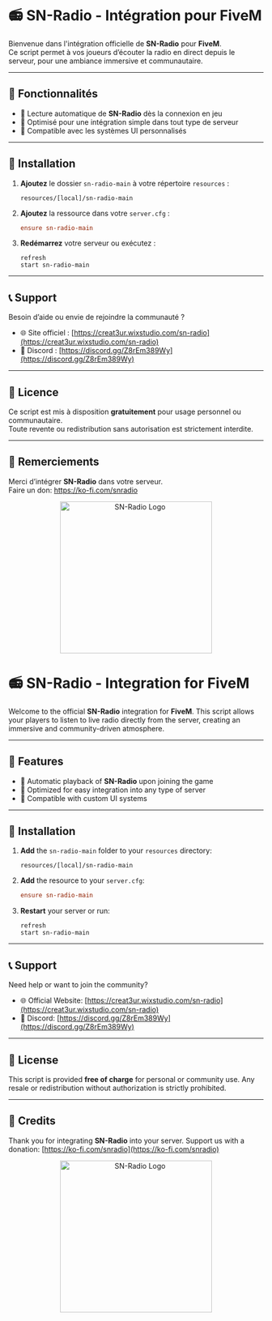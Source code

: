 # 📻 SN-Radio - Intégration pour FiveM

Bienvenue dans l'intégration officielle de **SN-Radio** pour **FiveM**.  
Ce script permet à vos joueurs d’écouter la radio en direct depuis le serveur, pour une ambiance immersive et communautaire.

---

## 🚀 Fonctionnalités

- 🎵 Lecture automatique de **SN-Radio** dès la connexion en jeu  
- 💼 Optimisé pour une intégration simple dans tout type de serveur  
- 🎨 Compatible avec les systèmes UI personnalisés

---

## 📁 Installation

1. **Ajoutez** le dossier `sn-radio-main` à votre répertoire `resources` :
   ```
   resources/[local]/sn-radio-main
   ```

2. **Ajoutez** la ressource dans votre `server.cfg` :
   ```cfg
   ensure sn-radio-main
   ```

3. **Redémarrez** votre serveur ou exécutez :
   ```
   refresh
   start sn-radio-main
   ```

---


## 📞 Support

Besoin d’aide ou envie de rejoindre la communauté ?
- 🌐 Site officiel : [https://creat3ur.wixstudio.com/sn-radio](https://creat3ur.wixstudio.com/sn-radio)
- 💬 Discord : [https://discord.gg/Z8rEm389Wy](https://discord.gg/Z8rEm389Wy)

---

## 📝 Licence

Ce script est mis à disposition **gratuitement** pour usage personnel ou communautaire.  
Toute revente ou redistribution sans autorisation est strictement interdite.

---

## 🙏 Remerciements

Merci d’intégrer **SN-Radio** dans votre serveur.  
Faire un don: https://ko-fi.com/snradio


<p align="center">
  <img src="https://zupimages.net/up/25/21/tgn9.png" alt="SN-Radio Logo" width="300"/>

</p>

# 📻 SN-Radio - Integration for FiveM

Welcome to the official **SN-Radio** integration for **FiveM**.
This script allows your players to listen to live radio directly from the server, creating an immersive and community-driven atmosphere.

---

## 🚀 Features

* 🎵 Automatic playback of **SN-Radio** upon joining the game
* 💼 Optimized for easy integration into any type of server
* 🎨 Compatible with custom UI systems

---

## 📁 Installation

1. **Add** the `sn-radio-main` folder to your `resources` directory:

   ```
   resources/[local]/sn-radio-main
   ```

2. **Add** the resource to your `server.cfg`:

   ```cfg
   ensure sn-radio-main
   ```

3. **Restart** your server or run:

   ```
   refresh
   start sn-radio-main
   ```

---

## 📞 Support

Need help or want to join the community?

* 🌐 Official Website: [https://creat3ur.wixstudio.com/sn-radio](https://creat3ur.wixstudio.com/sn-radio)
* 💬 Discord: [https://discord.gg/Z8rEm389Wy](https://discord.gg/Z8rEm389Wy)

---

## 📝 License

This script is provided **free of charge** for personal or community use.
Any resale or redistribution without authorization is strictly prohibited.

---

## 🙏 Credits

Thank you for integrating **SN-Radio** into your server.
Support us with a donation: [https://ko-fi.com/snradio](https://ko-fi.com/snradio)

<p align="center">
  <img src="https://zupimages.net/up/25/21/tgn9.png" alt="SN-Radio Logo" width="300"/>
</p>  



